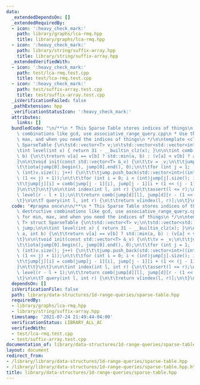 ```yaml
---
data:
  _extendedDependsOn: []
  _extendedRequiredBy:
  - icon: ':heavy_check_mark:'
    path: library/graphs/lca-rmq.hpp
    title: library/graphs/lca-rmq.hpp
  - icon: ':heavy_check_mark:'
    path: library/string/suffix-array.hpp
    title: library/string/suffix-array.hpp
  _extendedVerifiedWith:
  - icon: ':heavy_check_mark:'
    path: test/lca-rmq.test.cpp
    title: test/lca-rmq.test.cpp
  - icon: ':heavy_check_mark:'
    path: test/suffix-array.test.cpp
    title: test/suffix-array.test.cpp
  _isVerificationFailed: false
  _pathExtension: hpp
  _verificationStatusIcon: ':heavy_check_mark:'
  attributes:
    links: []
  bundledCode: "\n/**\n * This Sparse Table stores indices of things\n * For destructive\
    \ combinations like gcd, use associative_range_query.cpp\n * Use this for min,\
    \ max, and when you need the indices of things\n */\n\ntemplate <class T> struct\
    \ SparseTable {\n\tstd::vector<T> v;\n\tstd::vector<std::vector<int>> jump;\n\n\
    \tint level(int x) { return 31 - __builtin_clz(x); }\n\n\tint comb(int a, int\
    \ b) {\n\t\treturn v[a] == v[b] ? std::min(a, b) : (v[a] < v[b] ? a : b);\n\t\
    }\n\n\tvoid init(const std::vector<T> &_v) {\n\t\tv = _v;\n\t\tjump = {std::vector<int>((int)v.size())};\n\
    \t\tiota(jump[0].begin(), jump[0].end(), 0);\n\t\tfor (int j = 1; (1 << j) <=\
    \ (int)v.size(); j++) {\n\t\t\tjump.push_back(std::vector<int>((int)v.size() -\
    \ (1 << j) + 1));\n\t\t\tfor (int i = 0; i < (int)jump[j].size(); i++) {\n\t\t\
    \t\tjump[j][i] = comb(jump[j - 1][i], jump[j - 1][i + (1 << (j - 1))]);\n\t\t\t\
    }\n\t\t}\n\t}\n\n\tint index(int l, int r) {\n\t\tassert(l <= r);\n\t\tint d =\
    \ level(r - l + 1);\n\t\treturn comb(jump[d][l], jump[d][r - (1 << d) + 1]);\n\
    \t}\n\n\tT query(int l, int r) {\n\t\treturn v[index(l, r)];\n\t}\n};\n"
  code: "#pragma once\n\n/**\n * This Sparse Table stores indices of things\n * For\
    \ destructive combinations like gcd, use associative_range_query.cpp\n * Use this\
    \ for min, max, and when you need the indices of things\n */\n\ntemplate <class\
    \ T> struct SparseTable {\n\tstd::vector<T> v;\n\tstd::vector<std::vector<int>>\
    \ jump;\n\n\tint level(int x) { return 31 - __builtin_clz(x); }\n\n\tint comb(int\
    \ a, int b) {\n\t\treturn v[a] == v[b] ? std::min(a, b) : (v[a] < v[b] ? a : b);\n\
    \t}\n\n\tvoid init(const std::vector<T> &_v) {\n\t\tv = _v;\n\t\tjump = {std::vector<int>((int)v.size())};\n\
    \t\tiota(jump[0].begin(), jump[0].end(), 0);\n\t\tfor (int j = 1; (1 << j) <=\
    \ (int)v.size(); j++) {\n\t\t\tjump.push_back(std::vector<int>((int)v.size() -\
    \ (1 << j) + 1));\n\t\t\tfor (int i = 0; i < (int)jump[j].size(); i++) {\n\t\t\
    \t\tjump[j][i] = comb(jump[j - 1][i], jump[j - 1][i + (1 << (j - 1))]);\n\t\t\t\
    }\n\t\t}\n\t}\n\n\tint index(int l, int r) {\n\t\tassert(l <= r);\n\t\tint d =\
    \ level(r - l + 1);\n\t\treturn comb(jump[d][l], jump[d][r - (1 << d) + 1]);\n\
    \t}\n\n\tT query(int l, int r) {\n\t\treturn v[index(l, r)];\n\t}\n};"
  dependsOn: []
  isVerificationFile: false
  path: library/data-structures/1d-range-queries/sparse-table.hpp
  requiredBy:
  - library/graphs/lca-rmq.hpp
  - library/string/suffix-array.hpp
  timestamp: '2021-07-24 21:49:44-04:00'
  verificationStatus: LIBRARY_ALL_AC
  verifiedWith:
  - test/lca-rmq.test.cpp
  - test/suffix-array.test.cpp
documentation_of: library/data-structures/1d-range-queries/sparse-table.hpp
layout: document
redirect_from:
- /library/library/data-structures/1d-range-queries/sparse-table.hpp
- /library/library/data-structures/1d-range-queries/sparse-table.hpp.html
title: library/data-structures/1d-range-queries/sparse-table.hpp
---
```

